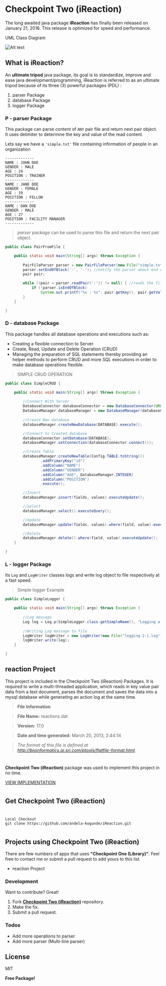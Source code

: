 # Checkpoint Two (iReaction)

The long awaited java package **iReaction** has finally been released on January 21, 2016.
This release is optimized for speed and performance.

UML Class Diagram

![Alt text](https://github.com/andela-kogunde/iReaction/blob/master/assets/UML%20Class%20Diagram.png?raw=true "iReaction UML Class Diagram")

## What is iReaction?
An **ultimate tripod** java package, its goal is to standardize, improve and ease java development/programming, iReaction is referred to as an ultimate tripod because of its three (3) powerful packages (PDL) :

1. parser Package
2. database Package
3. logger Package

### P - parser Package
This package can parse content of `ANY` pair file and return next pair object. 
It uses delimiter to determine the key and value of the read content.

Lets say we have a `'simple.txt'` file containing information of people in an organization

```
-------------
NAME : JOHN DOE
GENDER : MALE
AGE : 24
POSITION : TRAINER
-------------
NAME : JANE DOE
GENDER : FEMALE
AGE : 19
POSITION : FELLOW
-------------
NAME : DAN DOE
GENDER : MALE
AGE : 27
POSITION : FACILITY MANAGER
-------------
```

> *parser package* can be used to parse this file and return the next pair object.

```Java
public class PairFromFile {

	public static void main(String[] args) throws Exception {
		
		PairFileParser parser = new PairFileParser(new File("simple.txt"));
		parser.setEndOfBlock('-', '-'); //notify the parser about end of block character
		pair pair;

		while ((pair = parser.readPair(':')) != null) { //reads the file with the specified delimiter
			if (!parser.isEndOfBlock)
				System.out.printf("%s : %s", pair.getKey(), pair.getValue());
		}
	}

}
```

### D - database Package
This package handles all database operations and executions such as:
- Creating a flexible connection to Server
- Create, Read, Update and Delete Operation (CRUD) 
- Managing the preparation of SQL statements thereby providing an helper methods to perform CRUD and more SQL executions in order to make database operations flexible.

>SIMPLE CRUD OPERATION

```Java
public class SimpleCRUD {

	public static void main(String[] args) throws Exception {
		
		//Connect With Server
		DatabaseConnector databaseConnector = new DatabaseConnector(URL, USERNAME, PASSWORD);
        DatabaseManager databaseManager = new DatabaseManager(databaseConnector.connect());
		
		//Create New database
		databaseManager.createNewDatabase(DATABASE).execute();

		//Connect to Created database
        databaseConnector.setDatabase(DATABASE);
        databaseManager.setConnection(databaseConnector.connect());

		//Create Table
		databaseManager.createNewTable(Config.TABLE.toString())
                .addPrimaryKey("id")
                .addColumn("NAME")
				.addColumn("GENDER")
				.addColumn("AGE", DatabaseManager.INTEGER)
                .addColumn("POSITION")
				.execute();

		//Insert
		databaseManager.insert(fields, values).executeUpdate();

		//Select
		databaseManager.select().executeQuery();

		//Update
		databaseManager.update(fields, values).where(field, value).executeUpdate();

		//Delete
		databaseManager.delete().where(field, value).executeUpdate();
	}

}
```


### L - logger Package
Its `Log` and `LogWriter` classes logs and write log object to file respectively at a fast speed.

>Simple logger Example

```Java
public class SimpleLogger {

	public static void main(String[] args) throws Exception {
		
		//Log message
		Log log = Log.p(SimpleLogger.class.getSimpleName(), "Logging a simple message.");
		
		//Writing Log message to file
		LogWriter logWriter = new LogWriter(new File("logging-2-1.log"));
		logWriter.write(log);
	}

}
```


## reaction Project
This project is included in the Checkpoint Two (iReaction) Packages. It is required to write a multi-threaded application, which reads in key value pair data from a text document, parses the document and saves the data into a mysql database while generating an action log at the same time. 

>**File Information**

>**File Name:** reactions.dat

>**Version:** 17.0

>**Date and time generated:** March 20, 2013, 2:44:14

>*The format of this file is defined at http://bioinformatics.ai.sri.com/ptools/flatfile-format.html.*
# 

**Checkpoint Two (iReaction)** package was used to implement this project in no time.

[VIEW IMPLEMENTATION](https://github.com/andela-kogunde/iReaction/tree/master/src/reaction "reaction Project Implementation")


#
## Get Checkpoint Two (iReaction)
#
```
Local Checkout 
git clone https://github.com/andela-kogunde/iReaction.git
```

#
## Projects using Checkpoint Two (iReaction)
There are few numbers of apps that uses __"Checkpoint One (Library)"__. Feel free to contact me or submit a pull request to add yours to this list.

* reaction Project

### Development

Want to contribute? Great!

1.  Fork [__Checkpoint Two (iReaction)__](https://github.com/andela-kogunde/Library.git) repository.
2.  Make the fix.
3.  Submit a pull request.

### Todos

 - Add more operations to parser
 - Add more parser (Multi-line parser)

License
----

MIT


**Free Package!**
#
#
